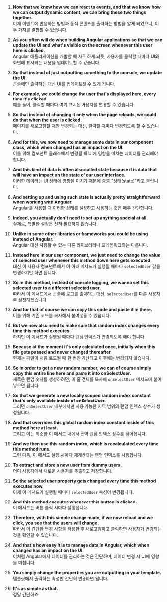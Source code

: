 1. **Now that we know how we can react to events, and that we know how we can output dynamic content, we can bring these two things together.**  
   이제 이벤트에 반응하는 방법과 동적 콘텐츠를 출력하는 방법을 알게 되었으니, 이 두 가지를 결합할 수 있습니다.

2. **As you often will do when building Angular applications so that we can update the UI and what's visible on the screen whenever this user here is clicked.**  
   Angular 애플리케이션을 개발할 때 자주 하게 되듯, 사용자를 클릭할 때마다 UI와 화면에 표시되는 내용을 업데이트할 수 있습니다.

3. **So that instead of just outputting something to the console, we update the UI.**  
   콘솔에만 출력하는 대신 UI를 업데이트할 수 있게 됩니다.

4. **For example, we could change the user that's displayed here, every time it's clicked.**  
   예를 들어, 클릭할 때마다 여기 표시된 사용자를 변경할 수 있습니다.

5. **So that instead of changing it only when the page reloads, we could do that when the user is clicked.**  
   페이지를 새로고침할 때만 변경되는 대신, 클릭할 때마다 변경되도록 할 수 있습니다.

6. **And for this, we now need to manage some data in our component class, which when changed has an impact on the UI.**  
   이를 위해 컴포넌트 클래스에서 변경될 때 UI에 영향을 미치는 데이터를 관리해야 합니다.

7. **And this kind of data is often also called state because it is data that will have an impact on the state of our user interface.**  
   이러한 데이터는 UI 상태에 영향을 미치기 때문에 종종 "상태(state)"라고 불립니다.

8. **And setting up and using such state is actually pretty straightforward when working with Angular.**  
   Angular를 사용할 때 이러한 상태를 설정하고 사용하는 것은 매우 간단합니다.

9. **Indeed, you actually don't need to set up anything special at all.**  
   실제로, 특별한 설정은 전혀 필요하지 않습니다.

10. **Unlike in some other libraries or frameworks you could be using instead of Angular.**  
    Angular 대신 사용할 수 있는 다른 라이브러리나 프레임워크와는 다릅니다.

11. **Instead here in our user component, we just need to change the value of selected user whenever this method down here gets executed.**  
    대신 이 사용자 컴포넌트에서 이 아래 메서드가 실행될 때마다 `selectedUser` 값을 변경하기만 하면 됩니다.

12. **So in this method, instead of console logging, we wanna set this selected user to a different selected user.**  
    따라서 이 메서드에서 콘솔에 로그를 출력하는 대신, `selectedUser`를 다른 사용자로 설정하겠습니다.

13. **And for that of course we can copy this code and paste it in there.**  
    이를 위해 기존 코드를 복사해서 붙여넣을 수 있습니다.

14. **But we now also need to make sure that random index changes every time this method executes.**  
    하지만 이 메서드가 실행될 때마다 랜덤 인덱스가 변경되도록 해야 합니다.

15. **Because at the moment it's only calculated once, initially when this file gets passed and never changed thereafter.**  
    현재는 파일이 처음 로드될 때 한 번만 계산되고 이후에는 변경되지 않습니다.

16. **So in order to get a new random number, we can of course simply copy this entire line here and paste it into onSelectUser.**  
    새로운 랜덤 숫자를 생성하려면, 이 줄 전체를 복사해 `onSelectUser` 메서드에 붙여넣으면 됩니다.

17. **So that we generate a new locally scoped random index constant that's only available inside of onSelectUser.**  
    그러면 `onSelectUser` 내부에서만 사용 가능한 지역 범위의 랜덤 인덱스 상수가 생성됩니다.

18. **And that overrides this global random index constant inside of this method here at least.**  
    그리고 이는 최소한 이 메서드 내에서 전역 랜덤 인덱스 상수를 덮어씁니다.

19. **And we then use this random index, which is recalculated every time this method runs.**  
    그런 다음, 이 메서드 실행 시마다 재계산되는 랜덤 인덱스를 사용합니다.

20. **To extract and store a new user from dummy users.**  
    더미 사용자에서 새로운 사용자를 추출하고 저장합니다.

21. **So the selected user property gets changed every time this method executes now.**  
    이제 이 메서드가 실행될 때마다 `selectedUser` 속성이 변경됩니다.

22. **And this method executes whenever this button is clicked.**  
    이 메서드는 버튼 클릭 시마다 실행됩니다.

23. **Therefore, with this simple change made, if we now reload and we click, you see that the users will change.**  
    따라서 이 간단한 변경 사항을 적용한 후 새로고침하고 클릭하면 사용자가 변경되는 것을 확인할 수 있습니다.

24. **And that's how easy it is to manage data in Angular, which when changed has an impact on the UI.**  
    이처럼 Angular에서 데이터를 관리하는 것은 간단하며, 데이터 변경 시 UI에 영향을 미칩니다.

25. **You simply change the properties you are outputting in your template.**  
    템플릿에서 출력하는 속성만 간단히 변경하면 됩니다.

26. **It's as simple as that.**  
    정말 간단하죠.  
